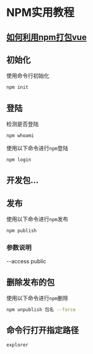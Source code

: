 # NPM实用教程

## [如何利用npm打包vue](https://blog.csdn.net/hamupp/article/details/79337643)

## 初始化

使用命令行初始化

```BASH
npm init
```

## 登陆

检测是否登陆

```BASH
npm whoami
```

使用以下命令进行`npm`登陆

```BASH
npm login
```

## 开发包...

## 发布

使用以下命令进行`npm`发布

```BASH
npm publish
```

### 参数说明

--access public

## 删除发布的包

使用以下命令进行`npm`删除

```BASH
npm unpublish 包名 --force
```

## 命令行打开指定路径

```sh
explorer
```